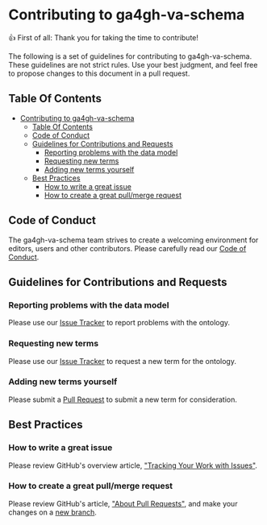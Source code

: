 # Contributing to ga4gh-va-schema

:+1: First of all: Thank you for taking the time to contribute!

The following is a set of guidelines for contributing to
ga4gh-va-schema. These guidelines are not strict rules.
Use your best judgment, and feel free to propose changes to this document
in a pull request.

## Table Of Contents

- [Contributing to ga4gh-va-schema](#contributing-to-ga4gh-va-schema)
  - [Table Of Contents](#table-of-contents)
  - [Code of Conduct](#code-of-conduct)
  - [Guidelines for Contributions and Requests](#guidelines-for-contributions-and-requests)
    - [Reporting problems with the data model](#reporting-problems-with-the-data-model)
    - [Requesting new terms](#requesting-new-terms)
    - [Adding new terms yourself](#adding-new-terms-yourself)
  - [Best Practices](#best-practices)
    - [How to write a great issue](#how-to-write-a-great-issue)
    - [How to create a great pull/merge request](#how-to-create-a-great-pullmerge-request)

<a id="code-of-conduct"></a>

## Code of Conduct

The ga4gh-va-schema team strives to create a
welcoming environment for editors, users and other contributors.
Please carefully read our [Code of Conduct](CODE_OF_CONDUCT.md).

<a id="contributions"></a>

## Guidelines for Contributions and Requests

<a id="reporting-bugs"></a>

### Reporting problems with the data model

Please use our [Issue Tracker][issues] to report problems with the ontology.

<a id="requesting-terms"></a>

### Requesting new terms

Please use our [Issue Tracker][issues] to request a new term for the ontology.

<a id="adding-terms"></a>

### Adding new terms yourself

Please submit a [Pull Request][pulls] to submit a new term for consideration.

<a id="best-practices"></a>

## Best Practices

<a id="great-issues"></a>

### How to write a great issue

Please review GitHub's overview article,
["Tracking Your Work with Issues"][about-issues].

<a id="great-pulls"></a>

### How to create a great pull/merge request

Please review GitHub's article, ["About Pull Requests"][about-pulls],
and make your changes on a [new branch][about-branches].

[about-branches]: https://docs.github.com/en/pull-requests/collaborating-with-pull-requests/proposing-changes-to-your-work-with-pull-requests/about-branches
[about-issues]: https://docs.github.com/en/issues/tracking-your-work-with-issues/about-issues
[about-pulls]: https://docs.github.com/en/pull-requests/collaborating-with-pull-requests/proposing-changes-to-your-work-with-pull-requests/about-pull-requests
[issues]: https://github.com/my-org/ga4gh-va-schema/issues/
[pulls]: https://github.com/my-org/ga4gh-va-schema/pulls/

